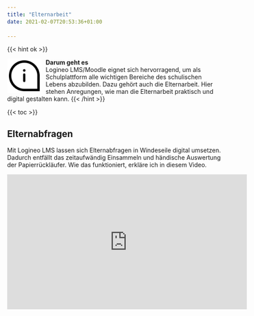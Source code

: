 ```yaml
---
title: "Elternarbeit"
date: 2021-02-07T20:53:36+01:00

---
```

{{< hint ok >}}

<img src="/images/noun_Info_817970.svg" height="80px"
     alt="info"
     style="float: left; margin-right: 10px;" />
**Darum geht es**\
 Logineo LMS/Moodle eignet sich hervorragend, um als Schulplattform alle wichtigen Bereiche des schulischen Lebens abzubilden. Dazu gehört auch die Elternarbeit. Hier stehen Anregungen, wie man die Elternarbeit praktisch und digital gestalten kann.
{{< /hint >}}

{{< toc >}}

## Elternabfragen

Mit Logineo LMS lassen sich Elternabfragen in Windeseile digital umsetzen. Dadurch entfällt das zeitaufwändig Einsammeln und händische Auswertung der Papierrückläufer. Wie das funktioniert, erkläre ich in diesem Video.

<iframe width="560" height="315" src="https://www.youtube-nocookie.com/embed/n4TcDu4jztQ" frameborder="0" allow="accelerometer; autoplay; clipboard-write; encrypted-media; gyroscope; picture-in-picture" allowfullscreen></iframe>

